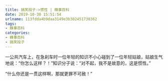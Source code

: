 ```yaml
---
title: 搞笑段子->惯性 | 糗事百科
date: 2019-10-30 15:51:54
urlname: 113fdda4b9daa3149e3b382451730362
tags: 
- 糗事百科
categories:
- 糗事百科
- 搞笑段子
---
```

一公共汽车上，在急刹车时一位年轻的知识不小心碰到了一位年轻姑娘，姑娘生气地说：“你怎么这样？！”知识分子说：“对不起，我不是故意的，这是惯性。”

“什么你还是一贯这样啊，那就更罪不可赦！”


